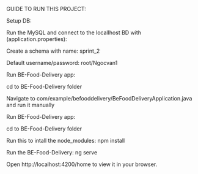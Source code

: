 GUIDE TO RUN THIS PROJECT:

Setup DB:

Run the MySQL and connect to the locallhost BD with (application.properties):

Create a schema with name: sprint_2

Default username/password: root/Ngocvan1

Run BE-Food-Delivery app:

cd to BE-Food-Delivery folder

Navigate to com/example/befooddelivery/BeFoodDeliveryApplication.java and run it manually

Run BE-Food-Delivery app:

cd to BE-Food-Delivery folder

Run this to intall the  node_modules: npm install

Run the BE-Food-Delivery: ng serve

Open  http://localhost:4200/home to view it in your browser.

